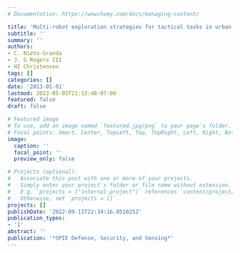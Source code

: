 ```yaml
---
# Documentation: https://wowchemy.com/docs/managing-content/

title: 'Multi-robot exploration strategies for tactical tasks in urban environments'
subtitle: ''
summary: ''
authors:
- C. Nieto-Granda
- J. G Rogers III
- HI Christensen
tags: []
categories: []
date: '2013-01-01'
lastmod: 2022-05-05T21:13:48-07:00
featured: false
draft: false

# Featured image
# To use, add an image named `featured.jpg/png` to your page's folder.
# Focal points: Smart, Center, TopLeft, Top, TopRight, Left, Right, BottomLeft, Bottom, BottomRight.
image:
  caption: ''
  focal_point: ''
  preview_only: false

# Projects (optional).
#   Associate this post with one or more of your projects.
#   Simply enter your project's folder or file name without extension.
#   E.g. `projects = ["internal-project"]` references `content/project/deep-learning/index.md`.
#   Otherwise, set `projects = []`.
projects: []
publishDate: '2022-09-11T22:34:16.051025Z'
publication_types:
- '1'
abstract: ''
publication: '*SPIE Defense, Security, and Sensing*'
---
```

